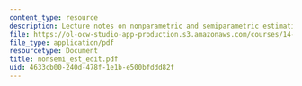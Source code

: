 ```yaml
---
content_type: resource
description: Lecture notes on nonparametric and semiparametric estimation.
file: https://ol-ocw-studio-app-production.s3.amazonaws.com/courses/14-386-new-econometric-methods-spring-2007/4633cb00240d478f1e1be500bfddd82f_nonsemi_est_edit.pdf
file_type: application/pdf
resourcetype: Document
title: nonsemi_est_edit.pdf
uid: 4633cb00-240d-478f-1e1b-e500bfddd82f
---
```

